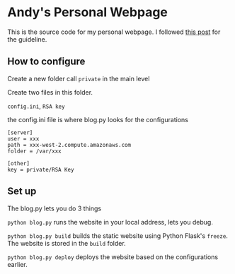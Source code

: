 # Andy's Personal Webpage
This is the source code for my personal webpage. I followed [this post](https://nicolas.perriault.net/code/2012/dead-easy-yet-powerful-static-website-generator-with-flask/) for the guideline. 

## How to configure
Create a new folder call `private` in the main level

Create two files in this folder.

`config.ini`, `RSA key`

the config.ini file is where blog.py looks for the configurations

    [server]
    user = xxx
    path = xxx-west-2.compute.amazonaws.com
    folder = /var/xxx

    [other]
    key = private/RSA Key



## Set up 
The blog.py lets you do 3 things

`python blog.py` runs the website in your local address, lets you debug.   

`python blog.py build` builds the static website using Python Flask's `freeze`. The website is stored in the `build` folder.

`python blog.py deploy` deploys the website based on the configurations earlier.
